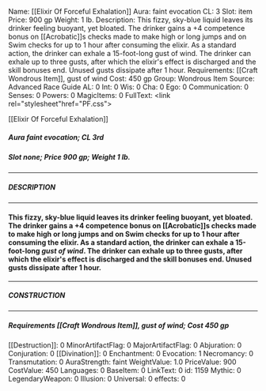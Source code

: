 Name: [[Elixir Of Forceful Exhalation]]
Aura: faint evocation
CL: 3
Slot: item
Price: 900 gp
Weight: 1 lb.
Description: This fizzy, sky-blue liquid leaves its drinker feeling buoyant, yet bloated. The drinker gains a +4 competence bonus on [[Acrobatic]]s checks made to make high or long jumps and on Swim checks for up to 1 hour after consuming the elixir. As a standard action, the drinker can exhale a 15-foot-long gust of wind. The drinker can exhale up to three gusts, after which the elixir's effect is discharged and the skill bonuses end. Unused gusts dissipate after 1 hour.
Requirements: [[Craft Wondrous Item]], gust of wind
Cost: 450 gp
Group: Wondrous Item
Source: Advanced Race Guide
AL: 0
Int: 0
Wis: 0
Cha: 0
Ego: 0
Communication: 0
Senses: 0
Powers: 0
MagicItems: 0
FullText: <link rel="stylesheet"href="PF.css"><div class="heading"><p class="alignleft">[[Elixir Of Forceful Exhalation]]</p><div style="clear: both;"></div></div><div><h5><b>Aura </b>faint evocation; <b>CL </b>3rd</h5><h5><b>Slot </b>none; <b>Price </b>900 gp; <b>Weight </b>1 lb.</h5></div><hr/><div><h5><b>DESCRIPTION</b></h5></div><hr/><div><h4><p>This fizzy, sky-blue liquid leaves its drinker feeling buoyant, yet bloated. The drinker gains a +4 competence bonus on [[Acrobatic]]s checks made to make high or long jumps and on Swim checks for up to 1 hour after consuming the elixir. As a standard action, the drinker can exhale a 15-foot-long <i>gust of wind</i>. The drinker can exhale up to three gusts, after which the elixir's effect is discharged and the skill bonuses end. Unused gusts dissipate after 1 hour.</p></h4></div><hr/><div><h5><b>CONSTRUCTION</b></h5></div><hr/><div><h5><b>Requirements </b>[[Craft Wondrous Item]], <i>gust of wind</i>; <b>Cost </b>450 gp</h5></div>
[[Destruction]]: 0
MinorArtifactFlag: 0
MajorArtifactFlag: 0
Abjuration: 0
Conjuration: 0
[[Divination]]: 0
Enchantment: 0
Evocation: 1
Necromancy: 0
Transmutation: 0
AuraStrength: faint
WeightValue: 1.0
PriceValue: 900
CostValue: 450
Languages: 0
BaseItem: 0
LinkText: 0
id: 1159
Mythic: 0
LegendaryWeapon: 0
Illusion: 0
Universal: 0
effects: 0
